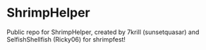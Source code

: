 # ShrimpHelper
Public repo for ShrimpHelper, created by 7krill \(sunsetquasar) and SelfishShellfish \(Ricky06) for shrimpfest!
